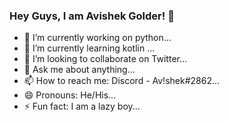 ### Hey Guys, I am Avishek Golder! 👋


- 🔭 I’m currently working on python...
- 🌱 I’m currently learning kotlin ...
- 👯 I’m looking to collaborate on Twitter...
- 💬 Ask me about anything...
- 📫 How to reach me: Discord - Av!shek#2862...
- 😄 Pronouns: He/His...
- ⚡ Fun fact: I am a lazy boy...

